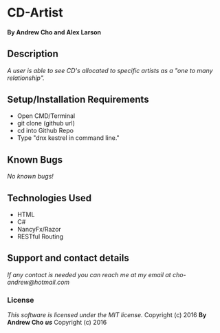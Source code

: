 # CD-Artist

#### By Andrew Cho and Alex Larson

## Description  
_A user is able to see CD's allocated to specific artists as a "one to many relationship"._

## Setup/Installation Requirements
*  Open CMD/Terminal
* git clone (github url)
* cd into Github Repo
* Type "dnx kestrel in command line."

## Known Bugs
_No known bugs!_  

## Technologies Used  
* HTML
* C#
* NancyFx/Razor
* RESTful Routing

## Support and contact details
_If any contact is needed you can reach me at my email at cho-andrew@hotmail.com_  

### License  
*This software is licensed under the MIT license.*  Copyright (c) 2016 **By Andrew Cho**
**_us_** Copyright (c) 2016
